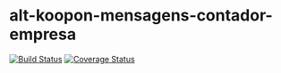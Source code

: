 # alt-koopon-mensagens-contador-empresa
[![Build Status](https://secure.travis-ci.org/dsn-nimbus/alt-koopon-mensagens-contador-empresa.png?branch=master)](https://travis-ci.org/dsn-nimbus/alt-koopon-mensagens-contador-empresa)
[![Coverage Status](https://coveralls.io/repos/dsn-nimbus/alt-koopon-mensagens-contador-empresa/badge.svg?branch=master&service=github)](https://coveralls.io/r/dsn-nimbus/alt-koopon-mensagens-contador-empresa/?branch=master)
